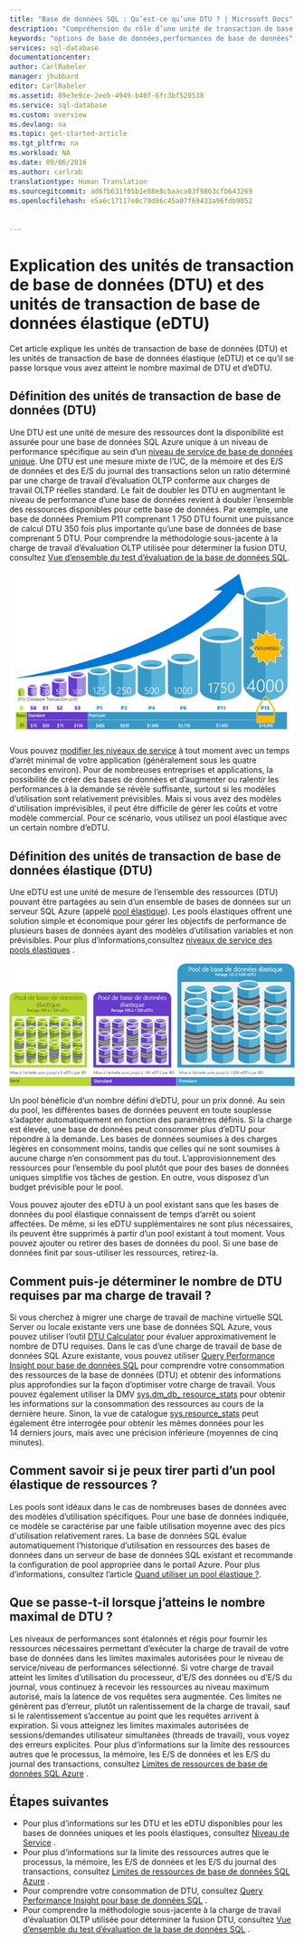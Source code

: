 ```yaml
---
title: "Base de données SQL : Qu’est-ce qu’une DTU ? | Microsoft Docs"
description: "Compréhension du rôle d’une unité de transaction de base de données SQL."
keywords: "options de base de données,performances de base de données"
services: sql-database
documentationcenter: 
author: CarlRabeler
manager: jhubbard
editor: CarlRabeler
ms.assetid: 89e3e9ce-2eeb-4949-b40f-6fc3bf520538
ms.service: sql-database
ms.custom: overview
ms.devlang: na
ms.topic: get-started-article
ms.tgt_pltfrm: na
ms.workload: NA
ms.date: 09/06/2016
ms.author: carlrab
translationtype: Human Translation
ms.sourcegitcommit: ad6fb631f05b1e88e8cbaaca83f9863cfb643269
ms.openlocfilehash: e5a6c17117e0c79d86c45a07f69433a96fdb9052


---
```

# <a name="explaining-database-transaction-units-dtus-and-elastic-database-transaction-units-edtus"></a>Explication des unités de transaction de base de données (DTU) et des unités de transaction de base de données élastique (eDTU)
Cet article explique les unités de transaction de base de données (DTU) et les unités de transaction de base de données élastique (eDTU) et ce qu’il se passe lorsque vous avez atteint le nombre maximal de DTU et d’eDTU.  

## <a name="what-are-database-transaction-units-dtus"></a>Définition des unités de transaction de base de données (DTU)
Une DTU est une unité de mesure des ressources dont la disponibilité est assurée pour une base de données SQL Azure unique à un niveau de performance spécifique au sein d’un [niveau de service de base de données unique](sql-database-service-tiers.md#single-database-service-tiers-and-performance-levels). Une DTU est une mesure mixte de l’UC, de la mémoire et des E/S de données et des E/S du journal des transactions selon un ratio déterminé par une charge de travail d’évaluation OLTP conforme aux charges de travail OLTP réelles standard. Le fait de doubler les DTU en augmentant le niveau de performance d’une base de données revient à doubler l’ensemble des ressources disponibles pour cette base de données. Par exemple, une base de données Premium P11 comprenant 1 750 DTU fournit une puissance de calcul DTU 350 fois plus importante qu’une base de données de base comprenant 5 DTU. Pour comprendre la méthodologie sous-jacente à la charge de travail d’évaluation OLTP utilisée pour déterminer la fusion DTU, consultez [Vue d’ensemble du test d’évaluation de la base de données SQL](sql-database-benchmark-overview.md).

![Introduction à la base de données SQL : DTU de base de données unique par couche et niveau](./media/sql-database-what-is-a-dtu/single_db_dtus.png)

Vous pouvez [modifier les niveaux de service](sql-database-scale-up.md) à tout moment avec un temps d’arrêt minimal de votre application (généralement sous les quatre secondes environ). Pour de nombreuses entreprises et applications, la possibilité de créer des bases de données et d’augmenter ou ralentir les performances à la demande se révèle suffisante, surtout si les modèles d’utilisation sont relativement prévisibles. Mais si vous avez des modèles d'utilisation imprévisibles, il peut être difficile de gérer les coûts et votre modèle commercial. Pour ce scénario, vous utilisez un pool élastique avec un certain nombre d’eDTU.

## <a name="what-are-elastic-database-transaction-units-edtus"></a>Définition des unités de transaction de base de données élastique (DTU)
Une eDTU est une unité de mesure de l’ensemble des ressources (DTU) pouvant être partagées au sein d’un ensemble de bases de données sur un serveur SQL Azure (appelé [pool élastique](sql-database-elastic-pool.md)). Les pools élastiques offrent une solution simple et économique pour gérer les objectifs de performance de plusieurs bases de données ayant des modèles d’utilisation variables et non prévisibles. Pour plus d’informations,consultez [niveaux de service des pools élastiques](sql-database-service-tiers.md#elastic-pool-service-tiers-and-performance-in-edtus) .

![Introduction à la base de données SQL : eDTU par couche et niveau](./media/sql-database-what-is-a-dtu/sqldb_elastic_pools.png)

Un pool bénéficie d’un nombre défini d’eDTU, pour un prix donné. Au sein du pool, les différentes bases de données peuvent en toute souplesse s’adapter automatiquement en fonction des paramètres définis. Si la charge est élevée, une base de données peut consommer plus d’eDTU pour répondre à la demande. Les bases de données soumises à des charges légères en consomment moins, tandis que celles qui ne sont soumises à aucune charge n’en consomment pas du tout. L’approvisionnement des ressources pour l’ensemble du pool plutôt que pour des bases de données uniques simplifie vos tâches de gestion. En outre, vous disposez d’un budget prévisible pour le pool.

Vous pouvez ajouter des eDTU à un pool existant sans que les bases de données du pool élastique connaissent de temps d’arrêt ou soient affectées. De même, si les eDTU supplémentaires ne sont plus nécessaires, ils peuvent être supprimés à partir d’un pool existant à tout moment. Vous pouvez ajouter ou retirer des bases de données du pool. Si une base de données finit par sous-utiliser les ressources, retirez-la.

## <a name="how-can-i-determine-the-number-of-dtus-needed-by-my-workload"></a>Comment puis-je déterminer le nombre de DTU requises par ma charge de travail ?
Si vous cherchez à migrer une charge de travail de machine virtuelle SQL Server ou locale existante vers une base de données SQL Azure, vous pouvez utiliser l’outil [DTU Calculator](http://dtucalculator.azurewebsites.net/) pour évaluer approximativement le nombre de DTU requises. Dans le cas d’une charge de travail de base de données SQL Azure existante, vous pouvez utiliser [Query Performance Insight pour base de données SQL](sql-database-query-performance.md) pour comprendre votre consommation des ressources de la base de données (DTU) et obtenir des informations plus approfondies sur la façon d’optimiser votre charge de travail. Vous pouvez également utiliser la DMV [sys.dm_db_ resource_stats](https://msdn.microsoft.com/library/dn800981.aspx) pour obtenir les informations sur la consommation des ressources au cours de la dernière heure. Sinon, la vue de catalogue [sys.resource_stats](http://msdn.microsoft.com/library/dn269979.aspx) peut également être interrogée pour obtenir les mêmes données pour les 14 derniers jours, mais avec une précision inférieure (moyennes de cinq minutes).

## <a name="how-do-i-know-if-i-could-benefit-from-an-elastic-pool-of-resources"></a>Comment savoir si je peux tirer parti d’un pool élastique de ressources ?
Les pools sont idéaux dans le cas de nombreuses bases de données avec des modèles d’utilisation spécifiques. Pour une base de données indiquée, ce modèle se caractérise par une faible utilisation moyenne avec des pics d'utilisation relativement rares. La base de données SQL évalue automatiquement l’historique d’utilisation en ressources des bases de données dans un serveur de base de données SQL existant et recommande la configuration de pool appropriée dans le portail Azure. Pour plus d’informations, consultez l’article [Quand utiliser un pool élastique ?](sql-database-elastic-pool-guidance.md).

## <a name="what-happens-when-i-hit-my-maximum-dtus"></a>Que se passe-t-il lorsque j’atteins le nombre maximal de DTU ?
Les niveaux de performances sont étalonnés et régis pour fournir les ressources nécessaires permettant d’exécuter la charge de travail de votre base de données dans les limites maximales autorisées pour le niveau de service/niveau de performances sélectionné. Si votre charge de travail atteint les limites d’utilisation du processeur, d’E/S des données ou d’E/S du journal, vous continuez à recevoir les ressources au niveau maximum autorisé, mais la latence de vos requêtes sera augmentée. Ces limites ne génèrent pas d’erreur, plutôt un ralentissement de la charge de travail, sauf si le ralentissement s’accentue au point que les requêtes arrivent à expiration. Si vous atteignez les limites maximales autorisées de sessions/demandes utilisateur simultanées (threads de travail), vous voyez des erreurs explicites. Pour plus d’informations sur la limite des ressources autres que le processus, la mémoire, les E/S de données et les E/S du journal des transactions, consultez [Limites de ressources de base de données SQL Azure](sql-database-resource-limits.md) .

## <a name="next-steps"></a>Étapes suivantes
* Pour plus d’informations sur les DTU et les eDTU disponibles pour les bases de données uniques et les pools élastiques, consultez [Niveau de Service](sql-database-service-tiers.md) .
* Pour plus d’informations sur la limite des ressources autres que le processus, la mémoire, les E/S de données et les E/S du journal des transactions, consultez [Limites de ressources de base de données SQL Azure](sql-database-resource-limits.md) .
* Pour comprendre votre consommation de DTU, consultez [Query Performance Insight pour base de données SQL](sql-database-query-performance.md) .
* Pour comprendre la méthodologie sous-jacente à la charge de travail d’évaluation OLTP utilisée pour déterminer la fusion DTU, consultez [Vue d’ensemble du test d’évaluation de la base de données SQL](sql-database-benchmark-overview.md) .



<!--HONumber=Jan17_HO1-->


